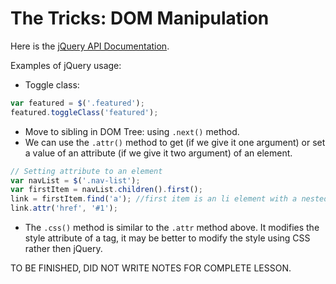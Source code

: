 # The Tricks: DOM Manipulation

Here is the [jQuery API Documentation](http://api.jquery.com/).

Examples of jQuery usage:
* Toggle class: 
```js
var featured = $('.featured');
featured.toggleClass('featured');
```

* Move to sibling in DOM Tree: using `.next()` method.
* We can use the `.attr()` method to get (if we give it one argument) or set a value of an attribute (if we give it two argument) of an element. 
```js
// Setting attribute to an element
var navList = $('.nav-list');
var firstItem = navList.children().first();
link = firstItem.find('a'); //first item is an li element with a nested a tag
link.attr('href', '#1');
```

* The `.css()` method is similar to the `.attr` method above. It modifies the style attribute of a tag, it may be better to modify the style using CSS rather then jQuery.

TO BE FINISHED, DID NOT WRITE NOTES FOR COMPLETE LESSON.

